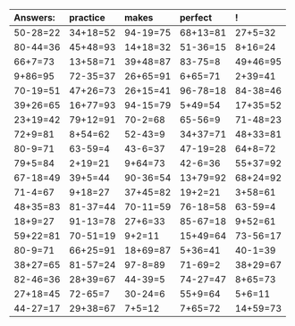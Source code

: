 | Answers: | practice | makes | perfect | ! |
| :--- | :--- | :--- | :--- | :--- |
| 50-28=22 | 34+18=52 | 94-19=75 | 68+13=81 | 27+5=32 | 
| 80-44=36 | 45+48=93 | 14+18=32 | 51-36=15 | 8+16=24 | 
| 66+7=73 | 13+58=71 | 39+48=87 | 83-75=8 | 49+46=95 | 
| 9+86=95 | 72-35=37 | 26+65=91 | 6+65=71 | 2+39=41 | 
| 70-19=51 | 47+26=73 | 26+15=41 | 96-78=18 | 84-38=46 | 
| 39+26=65 | 16+77=93 | 94-15=79 | 5+49=54 | 17+35=52 | 
| 23+19=42 | 79+12=91 | 70-2=68 | 65-56=9 | 71-48=23 | 
| 72+9=81 | 8+54=62 | 52-43=9 | 34+37=71 | 48+33=81 | 
| 80-9=71 | 63-59=4 | 43-6=37 | 47-19=28 | 64+8=72 | 
| 79+5=84 | 2+19=21 | 9+64=73 | 42-6=36 | 55+37=92 | 
| 67-18=49 | 39+5=44 | 90-36=54 | 13+79=92 | 68+24=92 | 
| 71-4=67 | 9+18=27 | 37+45=82 | 19+2=21 | 3+58=61 | 
| 48+35=83 | 81-37=44 | 70-11=59 | 76-18=58 | 63-59=4 | 
| 18+9=27 | 91-13=78 | 27+6=33 | 85-67=18 | 9+52=61 | 
| 59+22=81 | 70-51=19 | 9+2=11 | 15+49=64 | 73-56=17 | 
| 80-9=71 | 66+25=91 | 18+69=87 | 5+36=41 | 40-1=39 | 
| 38+27=65 | 81-57=24 | 97-8=89 | 71-69=2 | 38+29=67 | 
| 82-46=36 | 28+39=67 | 44-39=5 | 74-27=47 | 8+65=73 | 
| 27+18=45 | 72-65=7 | 30-24=6 | 55+9=64 | 5+6=11 | 
| 44-27=17 | 29+38=67 | 7+5=12 | 7+65=72 | 14+59=73 | 
